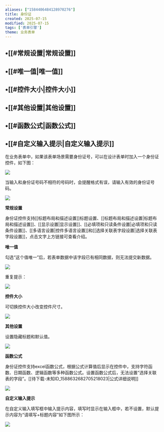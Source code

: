 ```yaml
---
aliases: ["1584406484128970276"]
title: 身份证
created: 2025-07-15
modified: 2025-07-15
tags: ['表单引擎']
theme: 业务表单
---
```


## •[[#常规设置|常规设置]]

## •[[#唯一值|唯一值]]

## •[[#控件大小|控件大小]]

## •[[#其他设置|其他设置]]

## •[[#函数公式|函数公式]]

## •[[#自定义输入提示|自定义输入提示]]

在业务表单中，如果该表单场景需要身份证号，可以在设计表单时加入一个身份证控件，如下图：

![](ba0311c0977eb39b3cd0be86d2e02b8d.jpg)

当输入和身份证号码不相符的号码时，会提醒格式有误，请输入有效的身份证号码。

![](caccc061b3fcd6817250985a2d5f3929.jpg)

**常规设置**

身份证控件支持[[标题布局和描述设置]]标题设置、[[标题布局和描述设置|标题布局和描述设置]]、[[显示设置|显示设置]]、[[必填项和只读条件设置|必填项和只读条件设置]]、[[多语言设置|控件多语言设置]]和[[选择关联表字段设置|选择关联表字段设置]]，点击文字上方链接可查看介绍。

**唯一值**

勾选“这个值唯一”后，若表单数据中该字段已有相同数据，则无法提交新数据。

![](e9cff0f024ec4441e7b474c74016b996.jpg)

重复提示：

![](dfc9964ca84e70b339e8cc929853c26f.jpg)

**控件大小**

可切换控件大小改变控件尺寸。

![](53c69e1c0a85aaae610cd1e98ad42ab0.jpg)

**其他设置**

设置隐藏标题和默认值。

![](36b538f5d8c8a9c01e263ad200c06acb.jpg)

**函数公式**

身份证控件支持excel函数公式，根据公式计算值后显示在控件中，支持字符函数、日期函数、逻辑函数等多种函数公式。设置函数公式后，无法设置“选择关联表的字段”。[[待下载-未知ID_1588632682705218023|公式详细说明]]

![](cd8507786aaaf8fa602c2c2e0858344f.jpg)

**自定义输入提示**

在自定义输入填写框中输入提示内容，填写时显示在输入框中，若不设置，默认提示内容为“请填写+标题内容”如下图所示：

![](c2cb3fd74e5f9402982cfceccd2cf8b6.jpg)